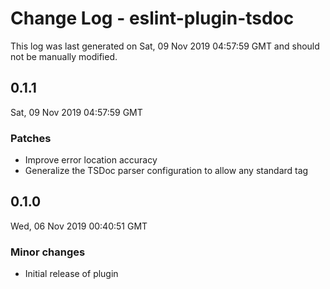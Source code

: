 # Change Log - eslint-plugin-tsdoc

This log was last generated on Sat, 09 Nov 2019 04:57:59 GMT and should not be manually modified.

## 0.1.1
Sat, 09 Nov 2019 04:57:59 GMT

### Patches

- Improve error location accuracy
- Generalize the TSDoc parser configuration to allow any standard tag

## 0.1.0
Wed, 06 Nov 2019 00:40:51 GMT

### Minor changes

- Initial release of plugin

